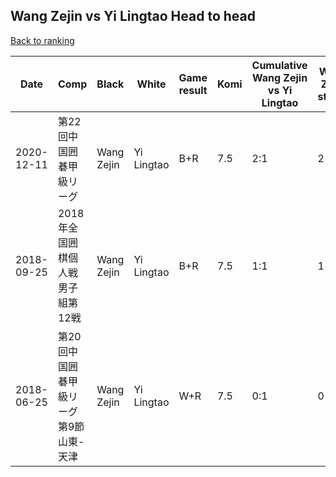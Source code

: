 ## Wang Zejin vs Yi Lingtao Head to head

[Back to ranking](../../index.md)




| **Date** | **Comp** | **Black** | **White** | **Game result** | **Komi** | **Cumulative Wang Zejin vs Yi Lingtao** | **Wang Zejin streak** | **Yi Lingtao streak** | 
| --- | --- | --- | --- | --- | --- | --- | --- | --- |
| 2020-12-11 | 第22回中国囲碁甲級リーグ | Wang Zejin | Yi Lingtao | B+R | 7.5 | 2:1 | 2 | 0 | 
| 2018-09-25 | 2018年全国囲棋個人戦男子組第12戦 | Wang Zejin | Yi Lingtao | B+R | 7.5 | 1:1 | 1 | 0 | 
| 2018-06-25 | 第20回中国囲碁甲級リーグ第9節山東-天津 | Wang Zejin | Yi Lingtao | W+R | 7.5 | 0:1 | 0 | 1 |




